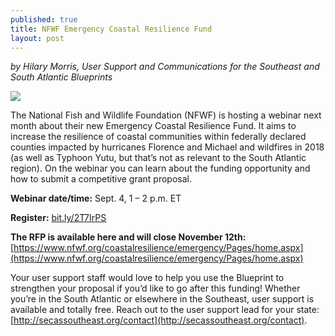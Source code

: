 ```yaml
---
published: true
title: NFWF Emergency Coastal Resilience Fund
layout: post
---
```

_by Hilary Morris, User Support and Communications for the Southeast and South Atlantic Blueprints_

![]({{site.baseurl}}/images/nfwf.jpg)

The National Fish and Wildlife Foundation (NFWF) is hosting a webinar next month about their new Emergency Coastal Resilience Fund.  It aims to increase the resilience of coastal communities within federally declared counties impacted by hurricanes Florence and Michael and wildfires in 2018 (as well as Typhoon Yutu, but that’s not as relevant to the South Atlantic region). On the webinar you can learn about the funding opportunity and how to submit a competitive grant proposal.

**Webinar date/time:** Sept. 4, 1 – 2 p.m. ET

**Register:** [bit.ly/2T7IrPS](bit.ly/2T7IrPS)

**The RFP is available here and will close November 12th:** [https://www.nfwf.org/coastalresilience/emergency/Pages/home.aspx](https://www.nfwf.org/coastalresilience/emergency/Pages/home.aspx)

<!--more-->

Your user support staff would love to help you use the Blueprint to strengthen your proposal if you’d like to go after this funding! Whether you’re in the South Atlantic or elsewhere in the Southeast, user support is available and totally free. Reach out to the user support lead for your state: [http://secassoutheast.org/contact](http://secassoutheast.org/contact).
